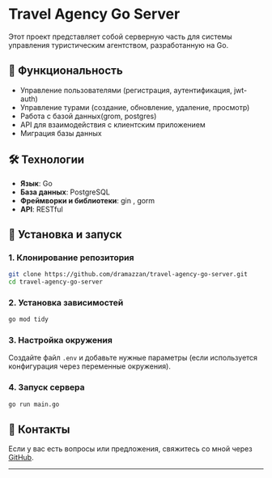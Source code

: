 # Travel Agency Go Server

Этот проект представляет собой серверную часть для системы управления туристическим агентством, разработанную на Go.

## 📌 Функциональность
- Управление пользователями (регистрация, аутентификация, jwt-auth)
- Управление турами (создание, обновление, удаление, просмотр)
- Работа с базой данных(grom, postgres)
- API для взаимодействия с клиентским приложением
- Миграция базы данных

## 🛠️ Технологии
- **Язык**: Go
- **База данных**: PostgreSQL
- **Фреймворки и библиотеки**: gin , gorm
- **API**: RESTful

## 🚀 Установка и запуск
### 1. Клонирование репозитория
```sh
git clone https://github.com/dramazzan/travel-agency-go-server.git
cd travel-agency-go-server
```

### 2. Установка зависимостей
```sh
go mod tidy
```

### 3. Настройка окружения
Создайте файл `.env` и добавьте нужные параметры (если используется конфигурация через переменные окружения).

### 4. Запуск сервера
```sh
go run main.go
```

## 🤝 Контакты
Если у вас есть вопросы или предложения, свяжитесь со мной через [GitHub](https://github.com/dramazzan).

---

